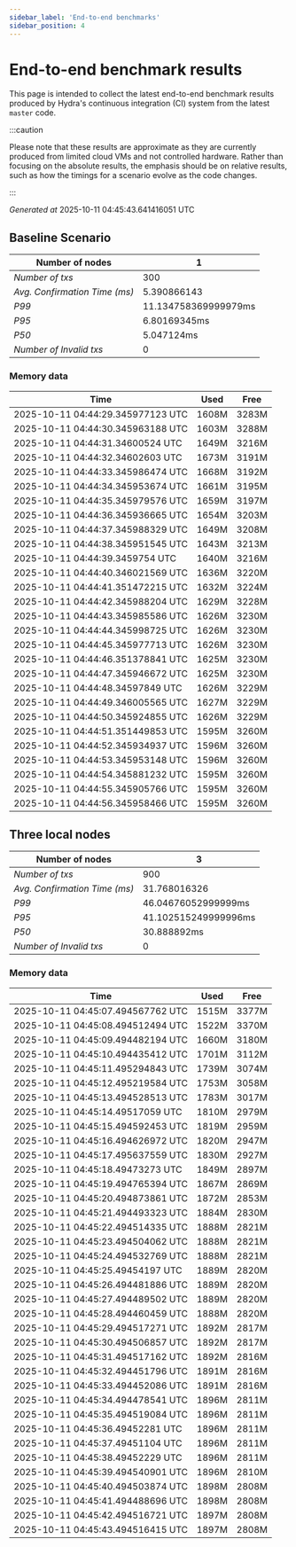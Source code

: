 ```yaml
--- 
sidebar_label: 'End-to-end benchmarks' 
sidebar_position: 4 
--- 
```


# End-to-end benchmark results 

This page is intended to collect the latest end-to-end benchmark  results produced by Hydra's continuous integration (CI) system from  the latest `master` code.

:::caution

Please note that these results are approximate  as they are currently produced from limited cloud VMs and not controlled hardware.  Rather than focusing on the absolute results,   the emphasis should be on relative results,  such as how the timings for a scenario evolve as the code changes.

:::

_Generated at_  2025-10-11 04:45:43.641416051 UTC


## Baseline Scenario



| Number of nodes |  1 | 
| -- | -- |
| _Number of txs_ | 300 |
| _Avg. Confirmation Time (ms)_ | 5.390866143 |
| _P99_ | 11.134758369999979ms |
| _P95_ | 6.80169345ms |
| _P50_ | 5.047124ms |
| _Number of Invalid txs_ | 0 |
      

### Memory data 

 | Time | Used | Free | 
|------------------------------------|------|------|
 | 2025-10-11 04:44:29.345977123 UTC | 1608M | 3283M | 
 | 2025-10-11 04:44:30.345963188 UTC | 1603M | 3288M | 
 | 2025-10-11 04:44:31.34600524 UTC | 1649M | 3216M | 
 | 2025-10-11 04:44:32.34602603 UTC | 1673M | 3191M | 
 | 2025-10-11 04:44:33.345986474 UTC | 1668M | 3192M | 
 | 2025-10-11 04:44:34.345953674 UTC | 1661M | 3195M | 
 | 2025-10-11 04:44:35.345979576 UTC | 1659M | 3197M | 
 | 2025-10-11 04:44:36.345936665 UTC | 1654M | 3203M | 
 | 2025-10-11 04:44:37.345988329 UTC | 1649M | 3208M | 
 | 2025-10-11 04:44:38.345951545 UTC | 1643M | 3213M | 
 | 2025-10-11 04:44:39.3459754 UTC | 1640M | 3216M | 
 | 2025-10-11 04:44:40.346021569 UTC | 1636M | 3220M | 
 | 2025-10-11 04:44:41.351472215 UTC | 1632M | 3224M | 
 | 2025-10-11 04:44:42.345988204 UTC | 1629M | 3228M | 
 | 2025-10-11 04:44:43.345985586 UTC | 1626M | 3230M | 
 | 2025-10-11 04:44:44.345998725 UTC | 1626M | 3230M | 
 | 2025-10-11 04:44:45.345977713 UTC | 1626M | 3230M | 
 | 2025-10-11 04:44:46.351378841 UTC | 1625M | 3230M | 
 | 2025-10-11 04:44:47.345946672 UTC | 1625M | 3230M | 
 | 2025-10-11 04:44:48.34597849 UTC | 1626M | 3229M | 
 | 2025-10-11 04:44:49.346005565 UTC | 1627M | 3229M | 
 | 2025-10-11 04:44:50.345924855 UTC | 1626M | 3229M | 
 | 2025-10-11 04:44:51.351449853 UTC | 1595M | 3260M | 
 | 2025-10-11 04:44:52.345934937 UTC | 1596M | 3260M | 
 | 2025-10-11 04:44:53.345953148 UTC | 1596M | 3260M | 
 | 2025-10-11 04:44:54.345881232 UTC | 1595M | 3260M | 
 | 2025-10-11 04:44:55.345905766 UTC | 1595M | 3260M | 
 | 2025-10-11 04:44:56.345958466 UTC | 1595M | 3260M | 


## Three local nodes



| Number of nodes |  3 | 
| -- | -- |
| _Number of txs_ | 900 |
| _Avg. Confirmation Time (ms)_ | 31.768016326 |
| _P99_ | 46.04676052999999ms |
| _P95_ | 41.102515249999996ms |
| _P50_ | 30.888892ms |
| _Number of Invalid txs_ | 0 |
      

### Memory data 

 | Time | Used | Free | 
|------------------------------------|------|------|
 | 2025-10-11 04:45:07.494567762 UTC | 1515M | 3377M | 
 | 2025-10-11 04:45:08.494512494 UTC | 1522M | 3370M | 
 | 2025-10-11 04:45:09.494482194 UTC | 1660M | 3180M | 
 | 2025-10-11 04:45:10.494435412 UTC | 1701M | 3112M | 
 | 2025-10-11 04:45:11.495294843 UTC | 1739M | 3074M | 
 | 2025-10-11 04:45:12.495219584 UTC | 1753M | 3058M | 
 | 2025-10-11 04:45:13.494528513 UTC | 1783M | 3017M | 
 | 2025-10-11 04:45:14.49517059 UTC | 1810M | 2979M | 
 | 2025-10-11 04:45:15.494592453 UTC | 1819M | 2959M | 
 | 2025-10-11 04:45:16.494626972 UTC | 1820M | 2947M | 
 | 2025-10-11 04:45:17.495637559 UTC | 1830M | 2927M | 
 | 2025-10-11 04:45:18.49473273 UTC | 1849M | 2897M | 
 | 2025-10-11 04:45:19.494765394 UTC | 1867M | 2869M | 
 | 2025-10-11 04:45:20.494873861 UTC | 1872M | 2853M | 
 | 2025-10-11 04:45:21.494493323 UTC | 1884M | 2830M | 
 | 2025-10-11 04:45:22.494514335 UTC | 1888M | 2821M | 
 | 2025-10-11 04:45:23.494504062 UTC | 1888M | 2821M | 
 | 2025-10-11 04:45:24.494532769 UTC | 1888M | 2821M | 
 | 2025-10-11 04:45:25.49454197 UTC | 1889M | 2820M | 
 | 2025-10-11 04:45:26.494481886 UTC | 1889M | 2820M | 
 | 2025-10-11 04:45:27.494489502 UTC | 1889M | 2820M | 
 | 2025-10-11 04:45:28.494460459 UTC | 1888M | 2820M | 
 | 2025-10-11 04:45:29.494517271 UTC | 1892M | 2817M | 
 | 2025-10-11 04:45:30.494506857 UTC | 1892M | 2817M | 
 | 2025-10-11 04:45:31.494517162 UTC | 1892M | 2816M | 
 | 2025-10-11 04:45:32.494451796 UTC | 1891M | 2816M | 
 | 2025-10-11 04:45:33.494452086 UTC | 1891M | 2816M | 
 | 2025-10-11 04:45:34.494478541 UTC | 1896M | 2811M | 
 | 2025-10-11 04:45:35.494519084 UTC | 1896M | 2811M | 
 | 2025-10-11 04:45:36.49452281 UTC | 1896M | 2811M | 
 | 2025-10-11 04:45:37.49451104 UTC | 1896M | 2811M | 
 | 2025-10-11 04:45:38.49452229 UTC | 1896M | 2811M | 
 | 2025-10-11 04:45:39.494540901 UTC | 1896M | 2810M | 
 | 2025-10-11 04:45:40.494503874 UTC | 1898M | 2808M | 
 | 2025-10-11 04:45:41.494488696 UTC | 1898M | 2808M | 
 | 2025-10-11 04:45:42.494516721 UTC | 1897M | 2808M | 
 | 2025-10-11 04:45:43.494516415 UTC | 1897M | 2808M | 

